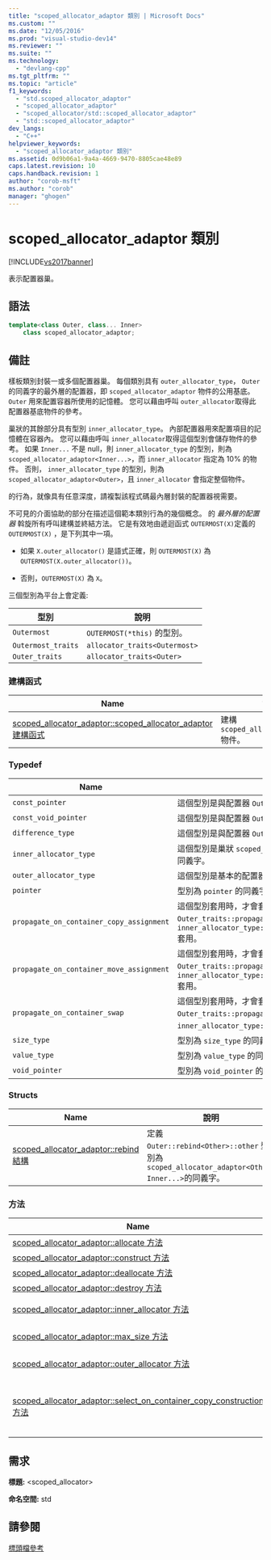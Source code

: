 ```yaml
---
title: "scoped_allocator_adaptor 類別 | Microsoft Docs"
ms.custom: ""
ms.date: "12/05/2016"
ms.prod: "visual-studio-dev14"
ms.reviewer: ""
ms.suite: ""
ms.technology: 
  - "devlang-cpp"
ms.tgt_pltfrm: ""
ms.topic: "article"
f1_keywords: 
  - "std.scoped_allocator_adaptor"
  - "scoped_allocator_adaptor"
  - "scoped_allocator/std::scoped_allocator_adaptor"
  - "std::scoped_allocator_adaptor"
dev_langs: 
  - "C++"
helpviewer_keywords: 
  - "scoped_allocator_adaptor 類別"
ms.assetid: 0d9b06a1-9a4a-4669-9470-8805cae48e89
caps.latest.revision: 10
caps.handback.revision: 1
author: "corob-msft"
ms.author: "corob"
manager: "ghogen"
---
```

# scoped_allocator_adaptor 類別
[!INCLUDE[vs2017banner](../assembler/inline/includes/vs2017banner.md)]

表示配置器巢。  
  
## 語法  
  
```cpp  
template<class Outer, class... Inner>  
    class scoped_allocator_adaptor;  
```  
  
## 備註  
 樣板類別封裝一或多個配置器巢。  每個類別具有 `outer_allocator_type`， `Outer`的同義字的最外層的配置器，即 `scoped_allocator_adaptor` 物件的公用基底。  `Outer` 用來配置容器所使用的記憶體。  您可以藉由呼叫 `outer_allocator`取得此配置器基底物件的參考。  
  
 巢狀的其餘部分具有型別 `inner_allocator_type`。  內部配置器用來配置項目的記憶體在容器內。  您可以藉由呼叫 `inner_allocator`取得這個型別會儲存物件的參考。  如果 `Inner...` 不是 null，則 `inner_allocator_type` 的型別，則為 `scoped_allocator_adaptor<Inner...>`，而 `inner_allocator` 指定為 10% 的物件。  否則， `inner_allocator_type` 的型別，則為 `scoped_allocator_adaptor<Outer>`，且 `inner_allocator` 會指定整個物件。  
  
 的行為，就像具有任意深度，請複製該程式碼最內層封裝的配置器視需要。  
  
 不可見的介面協助的部分在描述這個範本類別行為的幾個概念。  的 *最外層的配置器* 斡旋所有呼叫建構並終結方法。  它是有效地由遞迴函式 `OUTERMOST(X)`定義的 `OUTERMOST(X)` ，是下列其中一項。  
  
-   如果 `X.outer_allocator()` 是語式正確，則 `OUTERMOST(X)` 為 `OUTERMOST(X.outer_allocator())`。  
  
-   否則，`OUTERMOST(X)` 為 `X`。  
  
 三個型別為平台上會定義:  
  
|型別|說明|  
|--------|--------|  
|`Outermost`|`OUTERMOST(*this)` 的型別。|  
|`Outermost_traits`|`allocator_traits<Outermost>`|  
|`Outer_traits`|`allocator_traits<Outer>`|  
  
### 建構函式  
  
|Name|說明|  
|----------|--------|  
|[scoped\_allocator\_adaptor::scoped\_allocator\_adaptor 建構函式](../Topic/scoped_allocator_adaptor::scoped_allocator_adaptor%20Constructor.md)|建構 `scoped_allocator_adaptor` 物件。|  
  
### Typedef  
  
|Name|說明|  
|----------|--------|  
|`const_pointer`|這個型別是與配置器 `Outer``const_pointer` 的同義字。|  
|`const_void_pointer`|這個型別是與配置器 `Outer``const_void_pointer` 的同義字。|  
|`difference_type`|這個型別是與配置器 `Outer``difference_type` 的同義字。|  
|`inner_allocator_type`|這個型別是巢狀 `scoped_allocator_adaptor<Inner...>`配接器類型的同義字。|  
|`outer_allocator_type`|這個型別是基本的配置器 `Outer`類型的同義字。|  
|`pointer`|型別為 `pointer` 的同義字與配置器 `Outer`。|  
|`propagate_on_container_copy_assignment`|這個型別套用時，才會套用 `Outer_traits::propagate_on_container_copy_assignment` 或 `inner_allocator_type::propagate_on_container_copy_assignment` 套用。|  
|`propagate_on_container_move_assignment`|這個型別套用時，才會套用 `Outer_traits::propagate_on_container_move_assignment` 或 `inner_allocator_type::propagate_on_container_move_assignment` 套用。|  
|`propagate_on_container_swap`|這個型別套用時，才會套用 `Outer_traits::propagate_on_container_swap` 或 `inner_allocator_type::propagate_on_container_swap` 套用。|  
|`size_type`|型別為 `size_type` 的同義字與配置器 `Outer`。|  
|`value_type`|型別為 `value_type` 的同義字與配置器 `Outer`。|  
|`void_pointer`|型別為 `void_pointer` 的同義字與配置器 `Outer`。|  
  
### Structs  
  
|Name|說明|  
|----------|--------|  
|[scoped\_allocator\_adaptor::rebind 結構](../Topic/scoped_allocator_adaptor::rebind%20Struct.md)|定義 `Outer::rebind<Other>::other` 型別為 `scoped_allocator_adaptor<Other, Inner...>`的同義字。|  
  
### 方法  
  
|Name|說明|  
|----------|--------|  
|[scoped\_allocator\_adaptor::allocate 方法](../Topic/scoped_allocator_adaptor::allocate%20Method.md)|使用 `Outer` 配置器，配置記憶體。|  
|[scoped\_allocator\_adaptor::construct 方法](../Topic/scoped_allocator_adaptor::construct%20Method.md)|建構物件。|  
|[scoped\_allocator\_adaptor::deallocate 方法](../Topic/scoped_allocator_adaptor::deallocate%20Method.md)|使用外部配置器，則會解除配置物件。|  
|[scoped\_allocator\_adaptor::destroy 方法](../Topic/scoped_allocator_adaptor::destroy%20Method.md)|終結指定的物件。|  
|[scoped\_allocator\_adaptor::inner\_allocator 方法](../Topic/scoped_allocator_adaptor::inner_allocator%20Method.md)|擷取對 `inner_allocator_type`型別儲存物件的參考。|  
|[scoped\_allocator\_adaptor::max\_size 方法](../Topic/scoped_allocator_adaptor::max_size%20Method.md)|判斷可以由外部配置器所配置的物件數目上限。|  
|[scoped\_allocator\_adaptor::outer\_allocator 方法](../Topic/scoped_allocator_adaptor::outer_allocator%20Method.md)|擷取對 `outer_allocator_type`型別儲存物件的參考。|  
|[scoped\_allocator\_adaptor::select\_on\_container\_copy\_construction 方法](../Topic/scoped_allocator_adaptor::select_on_container_copy_construction%20Method.md)|建立與初始化呼叫的每個儲存的配置器物件的新 `scoped_allocator_adaptor` 物件每一個對應的配置器的 `select_on_container_copy_construction` 。|  
  
## 需求  
 **標題:** \<scoped\_allocator\>  
  
 **命名空間:** std  
  
## 請參閱  
 [標頭檔參考](../standard-library/cpp-standard-library-header-files.md)